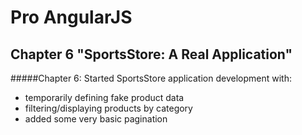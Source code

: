 Pro AngularJS
=============
Chapter 6 "SportsStore: A Real Application"
-------------------------------------------

#####Chapter 6: Started SportsStore application development with:
* temporarily defining fake product data
* filtering/displaying products by category
* added some very basic pagination
